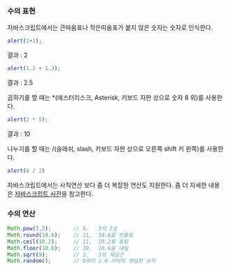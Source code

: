 ### 수의 표현

자바스크립트에서는 큰따옴표나 작은따옴표가 붙지 않은 숫자는 숫자로 인식한다.

```jsx
alert(1+1);
```

결과 : 2

```jsx
alert(1.2 + 1.3);
```

결과 : 2.5

곱하기를 할 때는 *(에스터리스크, Asterisk, 키보드 자판 상으로 숫자 8 위)를 사용한다.

```jsx
alert(2 * 5);
```

결과 : 10

나누기를 할 때는 /(슬래쉬, slash, 키보드 자판 상으로 오른쪽 shift 키 왼쪽)를 사용한다.

```jsx
alert(6 / 2)
```

자바스크립트에서는 사칙연산 보다 좀 더 복잡한 연산도 지원한다. 좀 더 자세한 내용은 [자바스크립트 사전](http://opentutorials.org/course/50/39)을 참고한다.

### 수의 연산

```jsx
Math.pow(3,2);       // 9,   3의 2승 
Math.round(10.6);    // 11,  10.6을 반올림
Math.ceil(10.2);     // 11,  10.2를 올림
Math.floor(10.6);    // 10,  10.6을 내림
Math.sqrt(9);        // 3,   3의 제곱근
Math.random();       // 0부터 1.0 사이의 랜덤한 숫자
```
